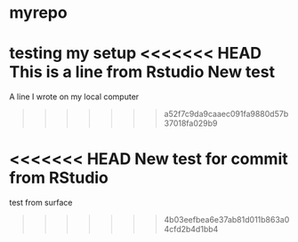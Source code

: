 # myrepo
testing my setup
<<<<<<< HEAD
This is a line from Rstudio
New test
=======
A line I wrote on my local computer
>>>>>>> a52f7c9da9caaec091fa9880d57b37018fa029b9

<<<<<<< HEAD
New test for commit from RStudio
=======

test from surface
>>>>>>> 4b03eefbea6e37ab81d011b863a04cfd2b4d1bb4
